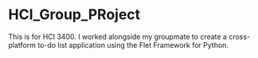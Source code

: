 # HCI_Group_PRoject
This is for HCI 3400. I worked alongside my groupmate to create a cross- platform to-do list application using the Flet Framework for Python.
